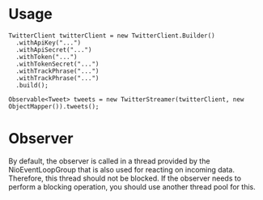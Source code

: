 # Usage

```
TwitterClient twitterClient = new TwitterClient.Builder()
  .withApiKey("...")
  .withApiSecret("...")
  .withToken("...")
  .withTokenSecret("...")
  .withTrackPhrase("...")
  .withTrackPhrase("...")
  .build();

Observable<Tweet> tweets = new TwitterStreamer(twitterClient, new ObjectMapper()).tweets();
```
# Observer

By default, the observer is called in a thread provided by the NioEventLoopGroup that is also used for reacting on incoming data. Therefore, this thread should not be blocked. If the observer needs to perform a blocking operation, you should use another thread pool for this.
